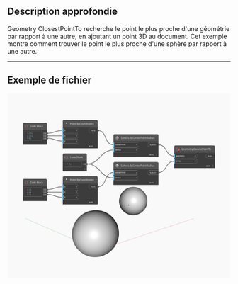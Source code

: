 ## Description approfondie
Geometry ClosestPointTo recherche le point le plus proche d'une géométrie par rapport à une autre, en ajoutant un point 3D au document. Cet exemple montre comment trouver le point le plus proche d'une sphère par rapport à une autre.
___
## Exemple de fichier

![ClosestPointTo](./Autodesk.DesignScript.Geometry.Geometry.ClosestPointTo_img.jpg)

